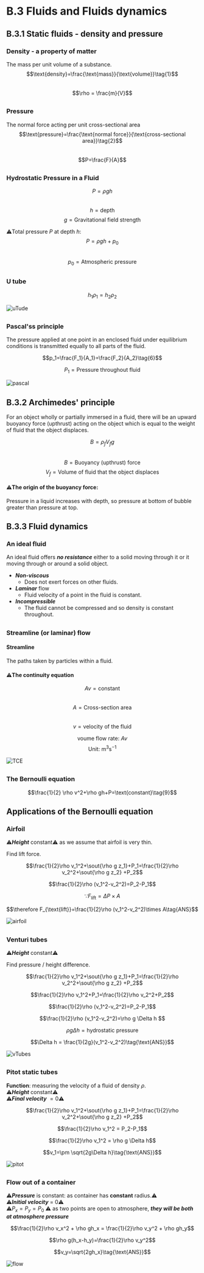 # B.3 Fluids and Fluids dynamics
## B.3.1 Static fluids - density and pressure 
### Density - a property of matter
The mass per unit volume of a substance.  
$$\text{density}=\frac{\text{mass}}{\text{volume}}\tag{1}$$  
$$\rho = \frac{m}{V}$$

##

### Pressure
The normal force acting per unit cross-sectional area  
$$\text{pressure}=\frac{\text{normal force}}{\text{cross-sectional area}}\tag{2}$$  
$$P=\frac{F}{A}$$  

##

### Hydrostatic Pressure in a Fluid  
$$P=\rho gh\tag{3}$$  
$$h=\text{depth}$$
$$g=\text{Gravitational field strength}$$  

⚠️Total pressure $P$ at depth $h$:
$$P=\rho gh+p_0\tag{4}$$  
$$p_0=\text{Atmospheric pressure}$$

##

### U tube
$$h_1 \rho _1=h_2 \rho_2 \tag{5}$$  

![uTude](/IBDP_Physics_HL/Topic%20B%20Engineering/image/uTube.png)  

##

### Pascal'ss principle  
The pressure applied at one point in an enclosed fluid under equilibrium conditions is transmitted equally to all parts of the fluid.  

$$p_1=\frac{F_1}{A_1}=\frac{F_2}{A_2}\tag{6}$$  

$$P_1 = \text{Pressure throughout fluid}$$

![pascal](/IBDP_Physics_HL/Topic%20B%20Engineering/image/PascalPrinciple.png)  

## B.3.2 Archimedes' principle  
For an object wholly or partially immersed in a fluid, there will be an upward buoyancy force (upthrust) acting on the object which is equal to the weight of fluid that the object displaces.   

$$B=\rho _f V_f g\tag{7}$$  
$$B = \text{Buoyancy (upthrust) force}$$
$$V_f = \text{Volume of fluid that the object displaces}$$  

#### ⚠️The origin of the buoyancy force:   
Pressure in a liquid increases with depth, so pressure at bottom of bubble greater than pressure at top.  

##

## B.3.3 Fluid dynamics  
### An ideal fluid  
An ideal fluid offers ***no resistance*** either to a solid moving through it or it moving through or around a solid object.   

* ***Non-viscous***
  * Does not exert forces on other fluids.  
* ***Laminar*** flow
  * Fluid velocity of a point in the fluid is constant.  
* ***Incompressible*** 
  * The fluid cannot be compressed and so density is constant throughout.  

##

### Streamline (or laminar) flow  
#### Streamline 
The paths taken by particles within a fluid.  

#### ⚠️The continuity equation  
$$Av=\text{constant}\tag{8}$$  
$$A=\text{Cross-section area}$$  
$$v=\text{velocity of the fluid}$$

$$\text{voume flow rate: } Av$$
$$\text{Unit: }\text{m}^3\text{s}^{-1}$$

![TCE](/IBDP_Physics_HL/Topic%20B%20Engineering/image/maxresdefault.jpg) 

##

### The Bernoulli equation 
$$\frac{1}{2} \rho v^2+\rho gh+P=\text{constant}\tag{9}$$

##

## Applications of the Bernoulli equation 

### Airfoil
⚠️***Height*** constant⚠️ as we assume that airfoil is very thin.  

Find lift force.  

$$\frac{1}{2}\rho v_1^2+\sout{\rho g z_1}+P_1=\frac{1}{2}\rho v_2^2+\sout{\rho g z_2} +P_2$$  

$$\frac{1}{2}\rho (v_1^2-v_2^2)=P_2-P_1$$  

$$\because F_{\text{lift}}=\Delta P\times A$$  

$$\therefore F_{\text{lift}}=\frac{1}{2}\rho (v_1^2-v_2^2)\times A\tag{ANS}$$  

![airfoil](/IBDP_Physics_HL/Topic%20B%20Engineering/image/airfoil.jpg)

##

### Venturi tubes  
⚠️***Height*** constant⚠️

Find pressure / height difference.  

$$\frac{1}{2}\rho v_1^2+\sout{\rho g z_1}+P_1=\frac{1}{2}\rho v_2^2+\sout{\rho g z_2} +P_2$$  

$$\frac{1}{2}\rho v_1^2+P_1=\frac{1}{2}\rho v_2^2+P_2$$  

$$\frac{1}{2}\rho (v_1^2-v_2^2)=P_2-P_1$$  

$$\frac{1}{2}\rho (v_1^2-v_2^2)=\rho g \Delta h $$  

$$\rho g \Delta h=\text{hydrostatic pressure}$$

$$\Delta h = \frac{1}{2g}(v_1^2-v_2^2)\tag{\text{ANS}}$$  

![vTubes](/IBDP_Physics_HL/Topic%20B%20Engineering/image/2560px-Venturi5.png) 

##

### Pitot static tubes
**Function**: measuring the velocity of a fluid of density $\rho$.  
⚠️***Height*** constant⚠️  
⚠️***Final velocity*** $=0$⚠️    

$$\frac{1}{2}\rho v_1^2+\sout{\rho g z_1}+P_1=\frac{1}{2}\rho v_2^2+\sout{\rho g z_2} +P_2$$  

$$\frac{1}{2}\rho v_1^2 = P_2-P_1$$  

$$\frac{1}{2}\rho v_1^2 = \rho g \Delta h$$

$$v_1=\pm \sqrt{2g\Delta h}\tag{\text{ANS}}$$  

![pitot](/IBDP_Physics_HL/Topic%20B%20Engineering/image/pitot.png)

##

### Flow out of a container  

⚠️***Pressure*** is constant: as container has **constant** radius.⚠️  
⚠️***Initial velocity*** = 0⚠️  
⚠️$P_x=P_y=P_0$ ⚠️ as two points are open to atmosphere, ***they will be both at atmosphere pressure***  

$$\frac{1}{2}\rho v_x^2 + \rho gh_x = \frac{1}{2}\rho v_y^2 + \rho gh_y$$  

$$\rho g(h_x-h_y)=\frac{1}{2}\rho v_y^2$$  

$$v_y=\sqrt{2gh_x}\tag{\text{ANS}}$$  

![flow](/IBDP_Physics_HL/Topic%20B%20Engineering/image/Flow.png)

##